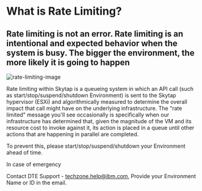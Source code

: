 # What is Rate Limiting?

## Rate limiting is not an error. Rate limiting is an intentional and expected behavior when the system is busy. The bigger the environment, the more likely it is going to happen

![rate-limiting-image](https://github.com/IBM/itz-support-public/blob/main/Skytap/Skytap-Runbooks/Images/rate-limiting.png)

Rate limiting within Skytap is a queueing system in which an API call (such as start/stop/suspend/shutdown Environment) is sent to the Skytap hypervisor (ESXi) and algorithmically measured to determine the overall impact that call might have on the underlying infrastructure. The "rate limited" message you'll see occasionally is specifically when our infrastructure has determined that, given the magnitude of the VM and its resource cost to invoke against it, its action is placed in a queue until other actions that are happening in parallel are completed.

To prevent this, please start/stop/suspend/shutdown your Environment ahead of time.

In case of emergency

Contact DTE Support - techzone.help@ibm.com, Provide your Environment Name or ID in the email.


